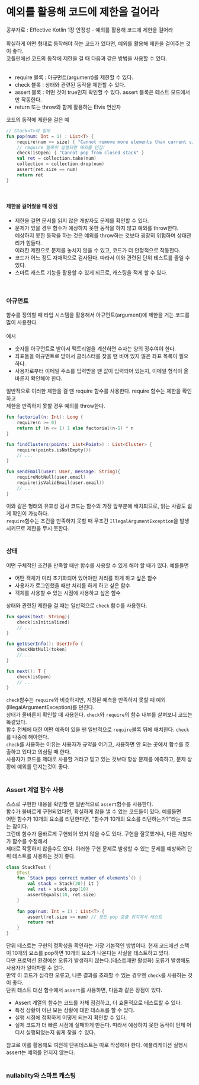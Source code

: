 # 예외를 활용해 코드에 제한을 걸어라

공부자료 : Effective Kotlin 1장 안정성 - 예외를 활용해 코드에 제한을 걸어라
<br><br>
확실하게 어떤 형태로 동작해야 하는 코드가 있다면, 예외를 활용해 제한을 걸어주는 것이 좋다.<br>
코틀린에선 코드의 동작에 제한을 걸 때 다음과 같은 방법을 사용할 수 있다.<br><br>

<ul>
  <li>require 블록 : 아규먼트(argument)를 제한할 수 있다.</li>
  <li>check 블록 : 상태와 관련된 동작을 제한할 수 있다.</li>
  <li>assert 블록 : 어떤 것이 true인지 확인할 수 있다. assert 블록은 테스트 모드에서만 작동한다.</li>
  <li>return 또는 throw와 함께 활용하는 Elvis 연산자</li>
</ul>

코드의 동작에 제한을 걸은 예
~~~kotlin
// Stack<T>의 일부
fun pop(num: Int = 1) : List<T> {
    require(num <= size) { "Cannot remove more elements than current size" }
    // require 블록이 실행되면 예외를 던짐!
    check(isOpen) { "Cannot pop from closed stack" }
    val ret = collection.take(num)
    collection = collection.drop(num)
    assert(ret.size == num)
    return ret
}
~~~
<br>

#### 제한을 걸어줬을 때 장점
<ul>
  <li>제한을 걸면 문서를 읽지 않은 개발자도 문제를 확인할 수 있다.</li>
  <li>문제가 있을 경우 함수가 예상하지 못한 동작을 하지 않고 예외를 throw한다.<br>
  예상하지 못한 동작을 하는 것은 예외를 throw하는 것보다 굉장히 위험하며 상태관리가 힘들다.<br>
  이러한 제한으로 문제를 놓치지 않을 수 있고, 코드가 더 안정적으로 작동한다.</li>
  <li>코드가 어느 정도 자채적으로 검사된다. 따라서 이와 관련된 단위 테스트를 줄일 수 있다.</li>
  <li>스마트 캐스트 기능을 활용할 수 있게 되므로, 캐스팅을 적게 할 수 있다.</li>
</ul>
<br>

### 아규먼트
함수를 정의할 때 타입 시스템을 활용해서 아규먼트(argument)에 제한을 거는 코드를 많이 사용한다.<br><br>
예시
<ul>
  <li>숫자를 아규먼트로 받아서 팩토리얼을 계산하면 수자는 양의 정수여야 한다.</li>
  <li>좌표들을 아규먼트로 받아서 클러스터를 찾을 땐 비어 있지 않은 좌표 목록이 필요하다.</li>
  <li>사용자로부터 이메일 주소를 입력받을 땐 값이 입력되어 있는지, 이메일 형식이 올바른지 확인해야 한다.</li>
</ul>
일반적으로 
이러한 제한을 걸 땐 require 함수를 사용한다. require 함수는 제한을 확인하고<br>
제한을 만족하지 못할 경우 예외를 throw한다.
<br>

~~~kotlin
fun factorial(n: Int): Long {
    require(n >= 0)
    return if (n <= 1) 1 else factorial(n-1) * n
}

fun findClusters(points: List<Point>) : List<Cluster> {
    require(points.isNotEmpty())
    // ...
}

fun sendEmail(user: User, message: String){
    requireNotNull(user.email)
    require(isValidEmail(user.email))
    // ...
}
~~~
이와 같은 형태의 유효성 검사 코드는 함수의 가장 앞부분에 배치되므로, 읽는 사람도 쉽게 확인이 가능하다.<br>
`require`함수는 조건을 만족하지 못할 때 무조건 `IllegalArgumentException`을 발생시키므로 제한을 무시 못한다.
<br><br>

### 상태
어떤 구체적인 조건을 만족할 때만 함수를 사용할 수 있게 해야 할 때가 있다. 예를들면
<ul>
    <li>어떤 객체가 미리 초기화되어 있어야만 처리를 하게 하고 싶은 함수</li>
    <li>사용자가 로그인했을 때만 처리를 하게 하고 싶은 함수</li>
    <li>객체를 사용할 수 있는 시점에 사용하고 싶은 함수</li>
</ul>

상태와 관련된 제한을 걸 때는 일반적으로 `check` 함수를 사용한다.<br>

~~~kotlin
fun speak(text: String){
    check(isInitialized)
    // ...
}

fun getUserInfo(): UserInfo {
    checkNotNull(token)
    // ...
}

fun next(): T {
    check(isOpen)
    // ...
}
~~~

`check`함수는 `require`와 비슷하지만, 지정된 예측을 만족하지 못할 때 예외(IllegalArgumentException)를 던진다.<br>
상태가 올바른지 확인할 때 사용한다. `check`와 `require`의 함수 내부를 살펴보니 코드는 똑같았다.<br>
함수 전체에 대한 어떤 예측이 있을 땐 일반적으로 `require`블록 뒤에 배치한다. `check`를 나중에 해아한다.<br>
`check`를 사용하는 이유는 사용자가 규약을 어기고, 사용하면 안 되는 곳에서 함수를 호출하고 있다고 의심될 때 한다.<br>
사용자가 코드를 제대로 사용할 거라고 믿고 있는 것보다 항상 문제를 예측하고, 문제 상황에 예외를 던지는것이 좋다.<br><br>

### Assert 계열 함수 사용
스스로 구현한 내용을 확인할 땐 일반적으로 `assert`함수를 사용한다.<br>
함수가 올바르게 구현되었다면, 확실하게 참을 낼 수 았는 코드들이 있다. 예를들면<br>
어떤 함수가 10개의 요소를 리턴한다면, "함수가 10개의 요소를 리턴하는가?"라는 코드는 참이다.<br>
그런데 함수가 올바르게 구현되어 있지 않을 수도 있다. 구현을 잘못했거나, 다른 개발자가 함수를 수정해서<br>
제대로 작동하지 않을수도 있다. 이러한 구현 문제로 발생할 수 있는 문제를 예방하려 단위 테스트를 사용하는 것이 좋다.

~~~kotlin
class StackTest {
    @Test
    fun `Stack pops correct number of elements`() {
        val stack = Stack(20){ it }
        val ret = stack.pop(10)
        assertEquals(10, ret.size)
    }
    
    fun pop(num: Int = 1) : List<T> {
        assert(ret.size == num) // 모든 pop 호출 위치에서 테스트
        return ret
    }
}
~~~
단위 테스트는 구현의 정확성을 확인하는 가장 기본적인 방법이다.
현재 코드에선 스택이 10개의 요소를 pop하면 10개의 요소가 나온다는 사실을 테스트하고 있다.<br>
다만 프로덕션 환경에선 오류가 발생하지 않는다.(테스트때만 활성화) 오류가 발생해도 사용자가 알아차릴 수 없다.<br>
만약 이 코드가 심각한 오류고, 나쁜 결과를 초래할 수 있는 경우엔 `check`를 사용하는 것이 좋다.<br>
단위 테스트 대신 함수에서 `assert`를 사용하면, 다음과 같은 장점이 있다.<br>

<ul>
    <li>Assert 계열의 함수는 코드를 자체 점검하고, 더 효율적으로 테스트할 수 있다.</li>
    <li>특정 상황이 아닌 모든 상황에 대한 테스트를 할 수 있다.</li>
    <li>실행 시점에 정확하게 어떻게 되는지 확인할 수 있다.</li>
    <li>실제 코드가 더 빠른 시점에 실패하게 만든다. 따라서 예상하지 못한 동작이 언제 어디서 실행되었는지 쉽게 찾을 수 있다.</li>
</ul>  
참고로 이를 활용해도 여전히 단위테스트는 따로 작성해야 한다. 애플리케이션 실행시 assert는 예외를 던지지 않는다.
<br><br>

### nullabilty와 스마트 캐스팅
